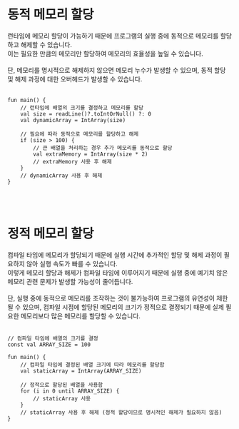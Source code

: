 # 동적 메모리 할당
런타임에 메모리 할당이 가능하기 때문에 프로그램의 실행 중에 동적으로 메모리를 할당하고 해제할 수 있습니다.  
이는 필요한 만큼의 메모리만 할당하여 메모리의 효율성을 높일 수 있습니다.
</br>
</br>
단, 메모리를 명시적으로 해제하지 않으면 메모리 누수가 발생할 수 있으며, 동적 할당 및 해제 과정에 대한 오버헤드가 발생할 수 있습니다.
</br>
</br>
```kotiln
fun main() {
    // 런타임에 배열의 크기를 결정하고 메모리를 할당
    val size = readLine()?.toIntOrNull() ?: 0
    val dynamicArray = IntArray(size)
    
    // 필요에 따라 동적으로 메모리를 할당하고 해제
    if (size > 100) {
        // 큰 배열을 처리하는 경우 추가 메모리를 동적으로 할당
        val extraMemory = IntArray(size * 2)
        // extraMemory 사용 후 해제
    }
    // dynamicArray 사용 후 해제
}
```
</br>
</br>

# 정적 메모리 할당
컴파일 타임에 메모리가 할당되기 때문에 실행 시간에 추가적인 할당 및 해제 과정이 필요하지 않아 실행 속도가 빠를 수 있습니다.  
이렇게 메모리 할당과 해제가 컴파일 타임에 이루어지기 때문에 실행 중에 예기치 않은 메모리 관련 문제가 발생할 가능성이 줄어듭니다.
</br>
</br>
단, 실행 중에 동적으로 메모리를 조작하는 것이 불가능하여 프로그램의 유연성이 제한될 수 있으며, 컴파일 시점에 할당된 메모리의 크기가 정적으로 결정되기 때문에 실제 필요한 메모리보다 많은 메모리를 할당할 수 있습니다.
</br>
</br>
```kotiln
// 컴파일 타임에 배열의 크기를 결정
const val ARRAY_SIZE = 100

fun main() {
    // 컴파일 타임에 결정된 배열 크기에 따라 메모리를 할당함
    val staticArray = IntArray(ARRAY_SIZE)
    
    // 정적으로 할당된 배열을 사용함
    for (i in 0 until ARRAY_SIZE) {
        // staticArray 사용
    }
    // staticArray 사용 후 해제 (정적 할당이므로 명시적인 해제가 필요하지 않음)
}

```
